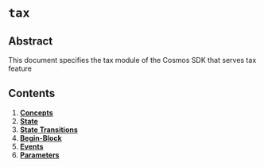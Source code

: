 <!-- order: 0 title: Liquidity Overview parent: title: "tax" -->

 # `tax`

## Abstract

This document specifies the tax module of the Cosmos SDK that serves tax feature

## Contents

1. **[Concepts](01_concepts.md)**
2. **[State](02_state.md)**
3. **[State Transitions](03_state_transitions.md)**
4. **[Begin-Block](4_begin_block.md)**
5. **[Events](05_events.md)**
6. **[Parameters](06_params.md)**
